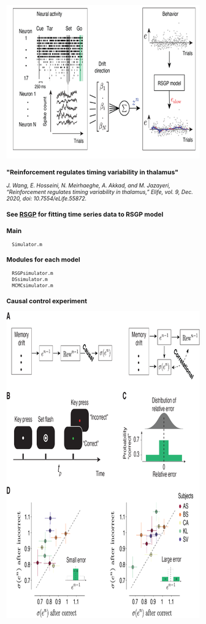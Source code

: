 <p align="center">
  <img src="analysis.png" height="400" >
</p>

###  "Reinforcement regulates timing variability in thalamus"
*J. Wang, E. Hosseini, N. Meirhaeghe, A. Akkad, and M. Jazayeri, “Reinforcement regulates timing variability in thalamus,” Elife, vol. 9, Dec. 2020, doi: 10.7554/eLife.55872.*

###  See [RSGP](https://github.com/wangjing0/RSGP) for fitting time series data to RSGP model

  ### Main
      Simulator.m 
  ### Modules for each model
      RSGPsimulator.m
      DSsimulator.m
      MCMCsimulator.m
  
  ### Causal control experiment
  <p align="center">
  <img src="Figure4.png" height="800" >
</p>
